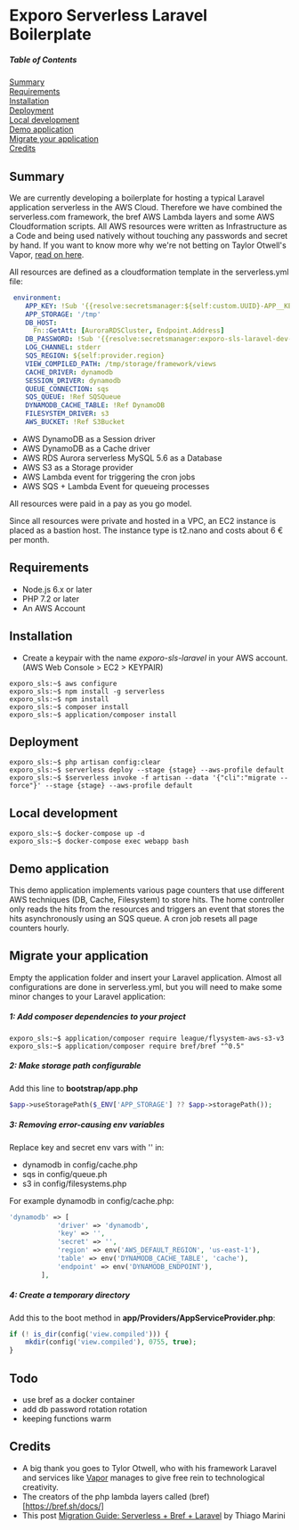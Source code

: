 # Exporo Serverless Laravel Boilerplate   

##### Table of Contents  
[Summary](#summary)  
[Requirements](#requirements)  
[Installation](#installation)  
[Deployment](#deployment)  
[Local development](#local)  
[Demo application](#demo)  
[Migrate your application](#migration)  
[Credits](#credits)  


## Summary
<a name="summary"/>

We are currently developing a boilerplate for hosting a typical Laravel application serverless  in the AWS Cloud. Therefore we have combined the serverless.com framework, the bref AWS Lambda layers and some AWS Cloudformation scripts. All AWS resources were written as Infrastructure as a Code and being used natively without touching any passwords and secret by hand. If you want to know more why we're not betting on Taylor Otwell's Vapor, [read on here](https://tech.exporo.de/blog/coming-soon).

All resources are defined as a cloudformation template in the serverless.yml file: 
```yml
 environment:
    APP_KEY: !Sub '{{resolve:secretsmanager:${self:custom.UUID}-APP__KEY}}'
    APP_STORAGE: '/tmp'
    DB_HOST:
      Fn::GetAtt: [AuroraRDSCluster, Endpoint.Address]
    DB_PASSWORD: !Sub '{{resolve:secretsmanager:exporo-sls-laravel-dev-DB__PASSWORD}}'
    LOG_CHANNEL: stderr
    SQS_REGION: ${self:provider.region}
    VIEW_COMPILED_PATH: /tmp/storage/framework/views
    CACHE_DRIVER: dynamodb
    SESSION_DRIVER: dynamodb
    QUEUE_CONNECTION: sqs
    SQS_QUEUE: !Ref SQSQueue
    DYNAMODB_CACHE_TABLE: !Ref DynamoDB
    FILESYSTEM_DRIVER: s3
    AWS_BUCKET: !Ref S3Bucket
```

* AWS DynamoDB as  a Session driver
* AWS DynamoDB as a Cache driver
* AWS RDS Aurora serverless MySQL 5.6 as a Database
* AWS S3 as a Storage provider
* AWS Lambda event for triggering the cron jobs
* AWS SQS + Lambda Event for queueing processes

All resources were paid in a pay as you go model.

Since all resources were private and hosted in a VPC, an EC2 instance is placed as a bastion host. The instance type is t2.nano and costs about 6 € per month. 

## Requirements
<a name="requirements"/>

* Node.js 6.x or later
* PHP 7.2 or later
* An AWS Account 

## Installation
<a name="installation"/>

* Create a  keypair with the name *exporo-sls-laravel* in your AWS account. (AWS Web Console > EC2 > KEYPAIR)


```console
exporo_sls:~$ aws configure   
exporo_sls:~$ npm install -g serverless   
exporo_sls:~$ npm install  
exporo_sls:~$ composer install   
exporo_sls:~$ application/composer install  
```

## Deployment
<a name="deployment"/>

```console
exporo_sls:~$ php artisan config:clear
exporo_sls:~$ serverless deploy --stage {stage} --aws-profile default
exporo_sls:~$ $serverless invoke -f artisan --data '{"cli":"migrate --force"}' --stage {stage} --aws-profile default
```

## Local development
<a name="local"/>

```console
exporo_sls:~$ docker-compose up -d
exporo_sls:~$ docker-compose exec webapp bash
```

## Demo application
<a name="demo"/>

This demo application implements various page counters that use different AWS techniques (DB, Cache, Filesystem) to store hits.
The home controller only reads the hits from the resources and triggers an event that stores the hits asynchronously using an SQS queue.
A cron job resets all page counters hourly.


## Migrate your application
<a name="migration"/>

Empty the application folder and insert your Laravel application.
Almost all configurations are done in serverless.yml, but you will need to make some minor changes to your Laravel application:

##### 1: Add composer dependencies to your project

```console
exporo_sls:~$ application/composer require league/flysystem-aws-s3-v3
exporo_sls:~$ application/composer require bref/bref "^0.5"
```

##### 2: Make storage path configurable
Add this line to **bootstrap/app.php**


```php
$app->useStoragePath($_ENV['APP_STORAGE'] ?? $app->storagePath());
```


##### 3: Removing error-causing env variables
Replace key and secret env vars with '' in:
- dynamodb in config/cache.php
- sqs in config/queue.ph
- s3 in config/filesystems.php


For example dynamodb in config/cache.php:
```php
'dynamodb' => [
            'driver' => 'dynamodb',
            'key' => '',
            'secret' => '',
            'region' => env('AWS_DEFAULT_REGION', 'us-east-1'),
            'table' => env('DYNAMODB_CACHE_TABLE', 'cache'),
            'endpoint' => env('DYNAMODB_ENDPOINT'),
        ],
```


##### 4: Create a temporary directory
Add this to the boot method in **app/Providers/AppServiceProvider.php**:

```php
if (! is_dir(config('view.compiled'))) {
    mkdir(config('view.compiled'), 0755, true);
}
```
   

## Todo
<a name="todo"/>

- use bref as a docker container 
- add db password rotation rotation 
- keeping functions warm

## Credits
<a name="credits"/>
   
* A big thank you goes to Tylor Otwell, who with his framework Laravel and services like [Vapor](https://vapor.laravel.com/) manages to give free rein to technological creativity.  
* The creators of the php lambda layers called (bref)[https://bref.sh/docs/]
* This post [Migration Guide: Serverless + Bref + Laravel](https://medium.com/no-deploys-on-friday/migration-guide-serverless-bref-laravel-fbb513b4c54b) by Thiago Marini
